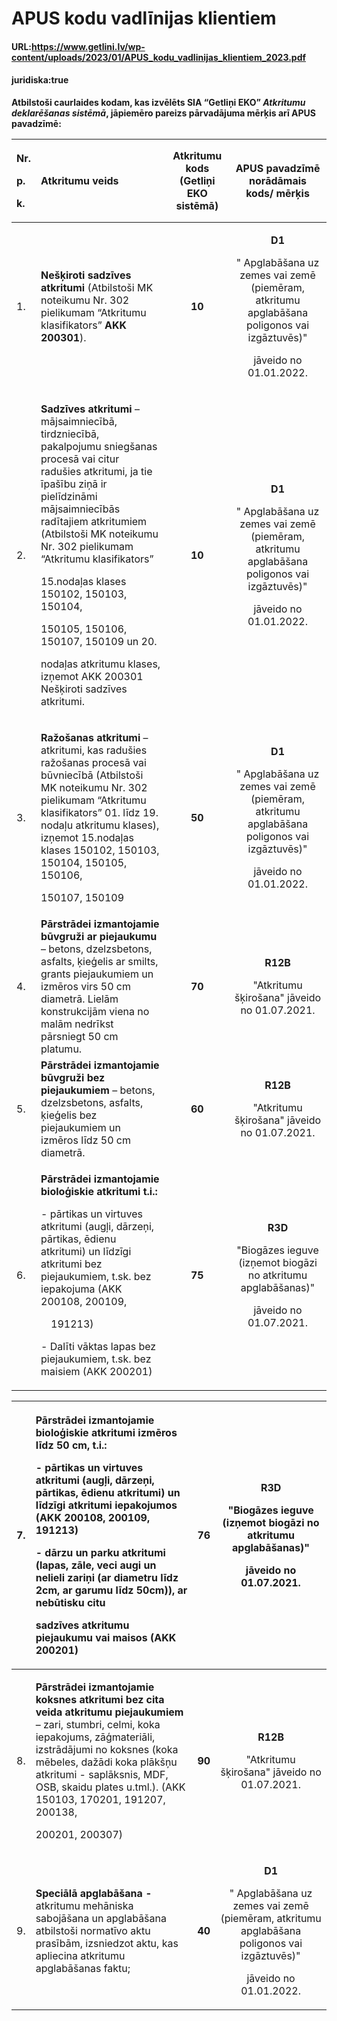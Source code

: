 # APUS kodu vadlīnijas klientiem

#### URL:https://www.getlini.lv/wp-content/uploads/2023/01/APUS_kodu_vadlinijas_klientiem_2023.pdf


#### juridiska:true
**Atbilstoši caurlaides kodam, kas izvēlēts SIA “Getliņi EKO” *Atkritumu deklarēšanas sistēmā*, jāpiemēro pareizs pārvadājuma mērķis arī APUS pavadzīmē:**


|<p>**Nr.**</p><p>**p.**</p><p>**k.**</p>|<p></p><p>**Atkritumu veids**</p>|**Atkritumu kods (Getliņi EKO sistēmā)**|**APUS pavadzīmē norādāmais kods/ mērķis**|
| :- | :- | :-: | :-: |
|<p></p><p></p><p></p><p>1\.</p>|**Nešķiroti sadzīves atkritumi** (Atbilstoši MK noteikumu Nr. 302 pielikumam “Atkritumu klasifikators” **AKK 200301**).|**10**|<p>**D1**</p><p>" Apglabāšana uz zemes vai zemē (piemēram, atkritumu apglabāšana poligonos vai izgāztuvēs)"</p><p>jāveido no 01.01.2022.</p>|
|<p></p><p></p><p></p><p></p><p>2\.</p>|<p>**Sadzīves atkritumi** – mājsaimniecībā, tirdzniecībā, pakalpojumu sniegšanas procesā vai citur radušies atkritumi, ja tie īpašību ziņā ir pielīdzināmi mājsaimniecībās radītajiem atkritumiem (Atbilstoši MK noteikumu Nr. 302  pielikumam  “Atkritumu  klasifikators”</p><p>15\.nodaļas klases 150102, 150103, 150104,</p><p>150105, 150106, 150107, 150109 un 20.</p><p>nodaļas atkritumu klases, izņemot AKK 200301 Nešķiroti sadzīves atkritumi.</p>|**10**|<p>**D1**</p><p>" Apglabāšana uz zemes vai zemē (piemēram, atkritumu apglabāšana poligonos vai izgāztuvēs)"</p><p>jāveido no 01.01.2022.</p>|
|<p></p><p>3\.</p>|<p>**Ražošanas atkritumi** – atkritumi, kas radušies ražošanas procesā vai būvniecībā (Atbilstoši MK noteikumu Nr. 302 pielikumam “Atkritumu klasifikators” 01. līdz 19. nodaļu atkritumu klases), izņemot 15.nodaļas klases 150102, 150103, 150104, 150105, 150106,</p><p>150107, 150109</p>|**50**|<p>**D1**</p><p>" Apglabāšana uz zemes vai zemē (piemēram, atkritumu apglabāšana poligonos vai izgāztuvēs)"</p><p>jāveido no 01.01.2022.</p>|
|<p></p><p>4\.</p>|**Pārstrādei izmantojamie būvgruži ar piejaukumu** – betons, dzelzsbetons, asfalts, ķieģelis ar smilts, grants piejaukumiem un izmēros virs 50 cm diametrā. Lielām konstrukcijām viena no malām nedrīkst pārsniegt 50 cm platumu.|**70**|<p>**R12B**</p><p>"Atkritumu šķirošana" jāveido no 01.07.2021.</p>|
|<p></p><p>5\.</p>|**Pārstrādei izmantojamie būvgruži bez piejaukumiem** – betons, dzelzsbetons, asfalts, ķieģelis bez piejaukumiem un izmēros līdz 50 cm diametrā.|**60**|<p>**R12B**</p><p>"Atkritumu šķirošana" jāveido no 01.07.2021.</p>|
|<p></p><p>6\.</p>|<p>**Pārstrādei izmantojamie bioloģiskie atkritumi t.i.:**</p><p></p><p>- pārtikas un virtuves atkritumi (augļi, dārzeņi, pārtikas, ēdienu atkritumi) un līdzīgi atkritumi bez piejaukumiem, t.sk. bez iepakojuma (AKK 200108, 200109,</p><p>&emsp;191213)</p><p>- Dalīti vāktas lapas bez piejaukumiem, t.sk. bez maisiem (AKK 200201)</p>|**75**|<p>**R3D**</p><p>"Biogāzes ieguve (izņemot biogāzi no atkritumu apglabāšanas)"</p><p>jāveido no 01.07.2021.</p>|

|<p></p><p>7\.</p>|<p>**Pārstrādei izmantojamie bioloģiskie atkritumi izmēros līdz 50 cm**, t.i.:</p><p>- pārtikas un virtuves atkritumi (augļi, dārzeņi, pārtikas, ēdienu atkritumi) un līdzīgi atkritumi iepakojumos (AKK 200108, 200109, 191213)</p><p>- dārzu un parku atkritumi (lapas, zāle, veci augi un nelieli zariņi (ar diametru līdz 2cm, ar garumu līdz 50cm)), ar nebūtisku citu</p><p>sadzīves atkritumu piejaukumu vai maisos (AKK 200201)</p>|**76**|<p>**R3D**</p><p>"Biogāzes ieguve (izņemot biogāzi no atkritumu apglabāšanas)"</p><p>jāveido no 01.07.2021.</p>|
| :- | :- | :-: | :-: |
|<p></p><p></p><p>8\.</p>|<p>**Pārstrādei izmantojamie koksnes atkritumi bez cita veida atkritumu piejaukumiem** – zari,	stumbri,	celmi,	koka	iepakojums, zāģmateriāli, izstrādājumi no koksnes (koka mēbeles, dažādi koka plākšņu atkritumi - saplāksnis, MDF, OSB, skaidu plates u.tml.). (AKK 150103, 170201, 191207, 200138,</p><p>200201, 200307)</p>|**90**|<p>**R12B**</p><p>"Atkritumu šķirošana" jāveido no 01.07.2021.</p>|
|9\.|**Speciālā apglabāšana -** atkritumu mehāniska sabojāšana un apglabāšana atbilstoši normatīvo aktu prasībām, izsniedzot aktu, kas apliecina atkritumu apglabāšanas faktu;|**40**|<p>**D1**</p><p>" Apglabāšana uz zemes vai zemē (piemēram, atkritumu apglabāšana poligonos vai izgāztuvēs)"</p><p>jāveido no 01.01.2022.</p>|
